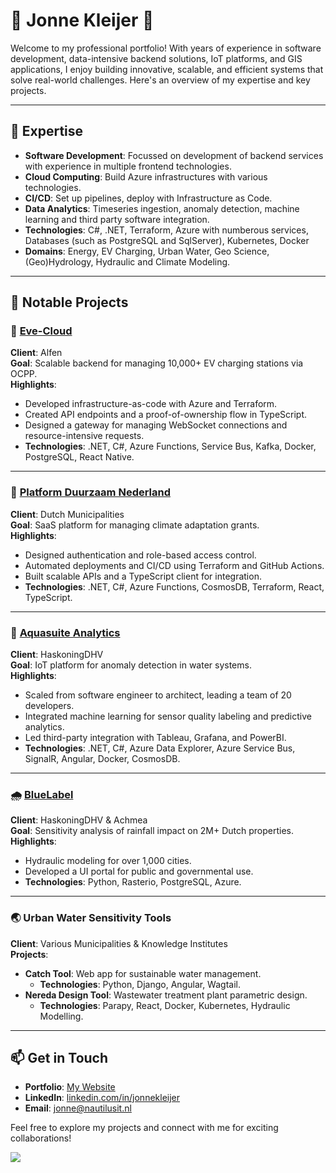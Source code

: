 # 👋 Jonne Kleijer 👋

Welcome to my professional portfolio! With years of experience in software development, data-intensive backend solutions, IoT platforms, and GIS applications, I enjoy building innovative, scalable, and efficient systems that solve real-world challenges. Here's an overview of my expertise and key projects.

---

## 🚀 Expertise

- **Software Development**: Focussed on development of backend services with experience in multiple frontend technologies.
- **Cloud Computing**: Build Azure infrastructures with various technologies.
- **CI/CD**: Set up pipelines, deploy with Infrastructure as Code.
- **Data Analytics**: Timeseries ingestion, anomaly detection, machine learning and third party software integration.
- **Technologies**: C#, .NET, Terraform, Azure with numberous services, Databases (such as PostgreSQL and SqlServer), Kubernetes, Docker
- **Domains**: Energy, EV Charging, Urban Water, Geo Science, (Geo)Hydrology, Hydraulic and Climate Modeling.

---

## 🌟 Notable Projects

### 🚗 [Eve-Cloud](https://apps.apple.com/nl/app/eve-connect-alfen/id6450367472)
**Client**: Alfen  
**Goal**: Scalable backend for managing 10,000+ EV charging stations via OCPP.  
**Highlights**:
- Developed infrastructure-as-code with Azure and Terraform.
- Created API endpoints and a proof-of-ownership flow in TypeScript.
- Designed a gateway for managing WebSocket connections and resource-intensive requests.
- **Technologies**: .NET, C#, Azure Functions, Service Bus, Kafka, Docker, PostgreSQL, React Native.

---

### 🌱 [Platform Duurzaam Nederland](https://subsidieaanvragen.nl)
**Client**: Dutch Municipalities  
**Goal**: SaaS platform for managing climate adaptation grants.  
**Highlights**:
- Designed authentication and role-based access control.
- Automated deployments and CI/CD using Terraform and GitHub Actions.
- Built scalable APIs and a TypeScript client for integration.
- **Technologies**: .NET, C#, Azure Functions, CosmosDB, Terraform, React, TypeScript.

---

### 🌊 [Aquasuite Analytics](https://aquasuite.ai)
**Client**: HaskoningDHV  
**Goal**: IoT platform for anomaly detection in water systems.  
**Highlights**:
- Scaled from software engineer to architect, leading a team of 20 developers.
- Integrated machine learning for sensor quality labeling and predictive analytics.
- Led third-party integration with Tableau, Grafana, and PowerBI.
- **Technologies**: .NET, C#, Azure Data Explorer, Azure Service Bus, SignalR, Angular, Docker, CosmosDB.

---

### 🌧️ [BlueLabel](https://twitter.com/bluelabel_NL)
**Client**: HaskoningDHV & Achmea  
**Goal**: Sensitivity analysis of rainfall impact on 2M+ Dutch properties.  
**Highlights**:
- Hydraulic modeling for over 1,000 cities.
- Developed a UI portal for public and governmental use.
- **Technologies**: Python, Rasterio, PostgreSQL, Azure.

---

### 🌏 Urban Water Sensitivity Tools
**Client**: Various Municipalities & Knowledge Institutes  
**Projects**:
- **Catch Tool**: Web app for sustainable water management.  
  - **Technologies**: Python, Django, Angular, Wagtail.
- **Nereda Design Tool**: Wastewater treatment plant parametric design.  
  - **Technologies**: Parapy, React, Docker, Kubernetes, Hydraulic Modelling.

---


## 📫 Get in Touch

- **Portfolio**: [My Website](https://www.nautilusit.nl/)
- **LinkedIn**: [linkedin.com/in/jonnekleijer](#)
- **Email**: jonne@nautilusit.nl

Feel free to explore my projects and connect with me for exciting collaborations!


<a href="https://www.buymeacoffee.com/jonnekleijer"><img src="https://img.buymeacoffee.com/button-api/?text=Buy me a coffee&emoji=☕&slug=jonnekleijer&button_colour=FF5F5F&font_colour=ffffff&font_family=Cookie&outline_colour=000000&coffee_colour=FFDD00" /></a>
